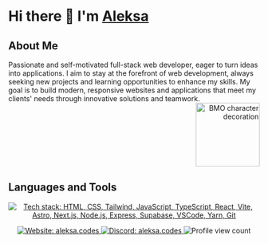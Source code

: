 # Hi there 👋 I'm [Aleksa](https://aleksa.codes "Visit Aleksa's website")

## About Me

<section aria-label="Introduction">
  Passionate and self-motivated full-stack web developer, eager to turn ideas into applications. I aim to stay at the forefront of web development, always seeking new projects and learning opportunities to enhance my skills. My goal is to build modern, responsive websites and applications that meet my clients' needs through innovative solutions and teamwork.

  <div align="right" aria-hidden="true">
    <img
      src="https://vignette.wikia.nocookie.net/world-fighters/images/4/46/Bmo-0.png"
      width="128"
      height="128"
      alt="BMO character decoration"
    />
  </div>
</section>

## Languages and Tools

<section aria-label="Technical skills">
  <p align="center">
    <a
      href="https://skillicons.dev"
      target="_blank"
      rel="noopener noreferrer"
      aria-label="View skill icons"
    >
      <img
        src="https://skillicons.dev/icons?i=html,css,tailwind,javascript,typescript,react,vite,astro,next,nodejs,express,supabase,vscode,yarn,git"
        alt="Tech stack: HTML, CSS, Tailwind, JavaScript, TypeScript, React, Vite, Astro, Next.js, Node.js, Express, Supabase, VSCode, Yarn, Git"
      />
    </a>
  </p>
</section>

<div align="center">
  <footer>
    <nav aria-label="Social links">
      <a
        href="https://aleksa.codes"
        target="_blank"
        rel="noopener noreferrer"
        aria-label="Visit portfolio website"
      >
        <img
          src="https://img.shields.io/badge/Website-aleksa.codes-4285F4?style=flat&logo=googlechrome&logoColor=white"
          alt="Website: aleksa.codes"
        />
      </a>
      <a
        href="https://discordapp.com/users/1078249969775038514"
        target="_blank"
        rel="noopener noreferrer"
        aria-label="Connect on Discord"
      >
        <img
          src="https://img.shields.io/badge/Discord-aleksa.codes-7289DA?style=flat&logo=discord&logoColor=white"
          alt="Discord: aleksa.codes"
        />
      </a>
      <img
        src="https://komarev.com/ghpvc/?username=aleksa-codes&style=flat&color=4285F4"
        alt="Profile view count"
        aria-label="Profile views"
      />
    </nav>
  </footer>
</div>

